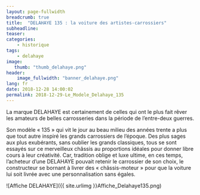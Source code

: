 ```yaml
---
layout: page-fullwidth
breadcrumb: true
title:  "DELAHAYE 135 : la voiture des artistes-carrossiers"
subheadline:  
teaser: 
categories:
    - historique
tags:
    - delahaye
image:
   thumb: "thumb_delahaye.png"
header:
    image_fullwidth: "banner_delahaye.png"
lang: fr
date: 2018-12-28 14:00:02
permalink: 2018-12-29-Le_Modele_Delahaye_135
---
```


La marque DELAHAYE est certainement de celles qui ont le plus fait rêver les amateurs de belles carrosseries dans la période de l’entre-deux guerres.

Son modèle « 135 » qui vit le jour au beau milieu des années trente a plus que tout autre inspiré les grands carrossiers de l’époque. Des plus sages aux plus exubérants, sans oublier les grands classiques, tous se sont essayés sur ce merveilleux châssis au proportions idéales pour donner libre cours à leur créativité.
Car, tradition oblige et luxe ultime, en ces temps, l’acheteur d’une DELAHAYE pouvait retenir le carrossier de son choix, le constructeur se bornant à livrer des « châssis-moteur » pour que la voiture lui soit livrée avec une personnalisation sans égales.

![Affiche DELAHAYE]({{ site.urlimg }}Affiche_Delahaye135.png)